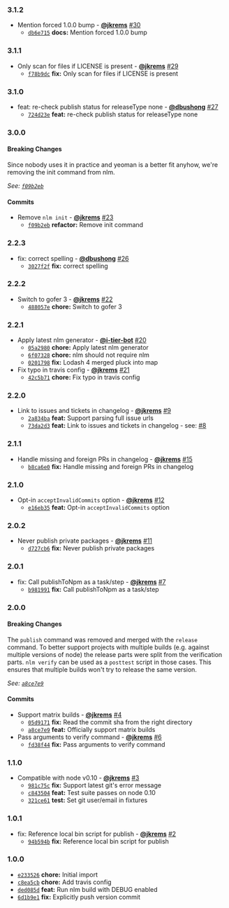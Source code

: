 ### 3.1.2

* Mention forced 1.0.0 bump - **[@jkrems](https://github.com/jkrems)** [#30](https://github.com/groupon/nlm/pull/30)
  - [`db6e715`](https://github.com/groupon/nlm/commit/db6e7150f2eb28fe80b0eccab3f40d79eb5175aa) **docs:** Mention forced 1.0.0 bump


### 3.1.1

* Only scan for files if LICENSE is present - **[@jkrems](https://github.com/jkrems)** [#29](https://github.com/groupon/nlm/pull/29)
  - [`f78b9dc`](https://github.com/groupon/nlm/commit/f78b9dcd9a9510650459410700fdd53fb14ddd96) **fix:** Only scan for files if LICENSE is present


### 3.1.0

* feat: re-check publish status for releaseType none - **[@dbushong](https://github.com/dbushong)** [#27](https://github.com/groupon/nlm/pull/27)
  - [`724d23e`](https://github.com/groupon/nlm/commit/724d23e6445a6e78f91a90bc13b3a507b1c6ac39) **feat:** re-check publish status for releaseType none


### 3.0.0

#### Breaking Changes

Since nobody uses it in practice and yeoman is a
better fit anyhow, we're removing the init command from nlm.

*See: [`f09b2eb`](https://github.com/groupon/nlm/commit/f09b2eb996f0e159371763dba1df79af818e48d0)*

#### Commits

* Remove `nlm init` - **[@jkrems](https://github.com/jkrems)** [#23](https://github.com/groupon/nlm/pull/23)
  - [`f09b2eb`](https://github.com/groupon/nlm/commit/f09b2eb996f0e159371763dba1df79af818e48d0) **refactor:** Remove init command


### 2.2.3

* fix: correct spelling - **[@dbushong](https://github.com/dbushong)** [#26](https://github.com/groupon/nlm/pull/26)
  - [`3027f2f`](https://github.com/groupon/nlm/commit/3027f2fe8600a7782037ff3bf988ae4e624cf8c1) **fix:** correct spelling


### 2.2.2

* Switch to gofer 3 - **[@jkrems](https://github.com/jkrems)** [#22](https://github.com/groupon/nlm/pull/22)
  - [`488057e`](https://github.com/groupon/nlm/commit/488057e5b851c45c67b7d67ebcc3b38dc2e46f37) **chore:** Switch to gofer 3


### 2.2.1

* Apply latest nlm generator - **[@i-tier-bot](https://github.com/i-tier-bot)** [#20](https://github.com/groupon/nlm/pull/20)
  - [`05a2980`](https://github.com/groupon/nlm/commit/05a298095657805b8174632fca4b1f7c03301aab) **chore:** Apply latest nlm generator
  - [`6f07328`](https://github.com/groupon/nlm/commit/6f073286a02387b2e7111cfae7981a8eb6341b62) **chore:** nlm should not require nlm
  - [`0201798`](https://github.com/groupon/nlm/commit/0201798949a951cbb6c010f0e1009564db18afb7) **fix:** Lodash 4 merged pluck into map
* Fix typo in travis config - **[@jkrems](https://github.com/jkrems)** [#21](https://github.com/groupon/nlm/pull/21)
  - [`42c5b71`](https://github.com/groupon/nlm/commit/42c5b71fcbbdc473e030d8c00323925b56dc78aa) **chore:** Fix typo in travis config


### 2.2.0

* Link to issues and tickets in changelog - **[@jkrems](https://github.com/jkrems)** [#9](https://github.com/groupon/nlm/pull/9)
  - [`2a834ba`](https://github.com/groupon/nlm/commit/2a834baf6cb04b80b4e4ce28df1f16a6a37c686e) **feat:** Support parsing full issue urls
  - [`73da2d3`](https://github.com/groupon/nlm/commit/73da2d39e92de70d238f60ffd34dbd071564bc48) **feat:** Link to issues and tickets in changelog - see: [#8](https://github.com/groupon/nlm/issues/8)


### 2.1.1

* Handle missing and foreign PRs in changelog - **[@jkrems](https://github.com/jkrems)** [#15](https://github.com/groupon/nlm/pull/15)
  - [`b8ca6e0`](https://github.com/groupon/nlm/commit/b8ca6e093426d035e6eb9a10c574d28e0332628b) **fix:** Handle missing and foreign PRs in changelog


### 2.1.0

* Opt-in `acceptInvalidCommits` option - **[@jkrems](https://github.com/jkrems)** [#12](https://github.com/groupon/nlm/pull/12)
  - [`e16eb35`](https://github.com/groupon/nlm/commit/e16eb35fedc528a3ff2f0421fb5477ffba64e34a) **feat:** Opt-in `acceptInvalidCommits` option


### 2.0.2

* Never publish private packages - **[@jkrems](https://github.com/jkrems)** [#11](https://github.com/groupon/nlm/pull/11)
  - [`d727cb6`](https://github.com/groupon/nlm/commit/d727cb66be940fb225d0b24baf7c1b82179f6f68) **fix:** Never publish private packages


### 2.0.1

* fix: Call publishToNpm as a task/step - **[@jkrems](https://github.com/jkrems)** [#7](https://github.com/groupon/nlm/pull/7)
  - [`b981991`](https://github.com/groupon/nlm/commit/b981991f3d3f56f79b68238d87c5eefada048ae1) **fix:** Call publishToNpm as a task/step


### 2.0.0

#### Breaking Changes

The `publish` command was removed and merged with
the `release` command. To better support projects with multiple
builds (e.g. against multiple versions of node) the release parts
were split from the verification parts. `nlm verify` can be used
as a `posttest` script in those cases. This ensures that multiple
builds won't try to release the same version.

*See: [`a8ce7e9`](https://github.com/groupon/nlm/commit/a8ce7e931fd50450cf258f48d5dbae7ea83e9ca2)*

#### Commits

* Support matrix builds - **[@jkrems](https://github.com/jkrems)** [#4](https://github.com/groupon/nlm/pull/4)
  - [`05d9171`](https://github.com/groupon/nlm/commit/05d917102cfcfeff69a315247517e343e58b5f1b) **fix:** Read the commit sha from the right directory
  - [`a8ce7e9`](https://github.com/groupon/nlm/commit/a8ce7e931fd50450cf258f48d5dbae7ea83e9ca2) **feat:** Officially support matrix builds
* Pass arguments to verify command - **[@jkrems](https://github.com/jkrems)** [#6](https://github.com/groupon/nlm/pull/6)
  - [`fd38f44`](https://github.com/groupon/nlm/commit/fd38f44cd3219a4bbf888daeac6086092c903f7f) **fix:** Pass arguments to verify command


### 1.1.0

* Compatible with node v0.10 - **[@jkrems](https://github.com/jkrems)** [#3](https://github.com/groupon/nlm/pull/3)
  - [`981c75c`](https://github.com/groupon/nlm/commit/981c75ca9b2f8b673c98e5e1361b1d6d38e41af3) **fix:** Support latest git's error message
  - [`c843504`](https://github.com/groupon/nlm/commit/c843504beae229a2816de052ae98a77b4ce7a0cc) **feat:** Test suite passes on node 0.10
  - [`321ce61`](https://github.com/groupon/nlm/commit/321ce61870b19821500a3bd53e6be57f1308debd) **test:** Set git user/email in fixtures


### 1.0.1

* fix: Reference local bin script for publish - **[@jkrems](https://github.com/jkrems)** [#2](https://github.com/groupon/nlm/pull/2)
  - [`94b594b`](https://github.com/groupon/nlm/commit/94b594be97198b85e69a8f7e69c819325d5326b6) **fix:** Reference local bin script for publish


### 1.0.0

* [`e233526`](https://github.com/groupon/nlm/commit/e23352659b22df859fddebc40595df269668789b) **chore:** Initial import
* [`c8ea5cb`](https://github.com/groupon/nlm/commit/c8ea5cb80d317677c4c64e675df120e3a8bb6580) **chore:** Add travis config
* [`ded085d`](https://github.com/groupon/nlm/commit/ded085d883d33615654a6ff33e9c10224eafeef9) **feat:** Run nlm build with DEBUG enabled
* [`6d1b9e1`](https://github.com/groupon/nlm/commit/6d1b9e1ee296f039d04c0eb39930b36aa75b3f4f) **fix:** Explicitly push version commit
